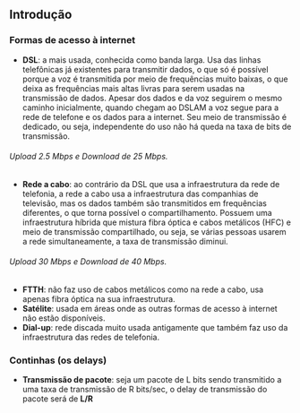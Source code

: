 ## Introdução

### Formas de acesso à internet
* **DSL**: a mais usada, conhecida como banda larga. Usa das linhas telefônicas já existentes para transmitir dados, o que só é possível porque a voz é transmitida por meio de frequências muito baixas, o que deixa as frequências mais altas livras para serem usadas na transmissão de dados. Apesar dos dados e da voz seguirem o mesmo caminho inicialmente, quando chegam ao DSLAM a voz segue para a rede de telefone e os dados para a internet. Seu meio de transmissão é dedicado, ou seja, independente do uso não há queda na taxa de bits de transmissão.

###### Upload 2.5 Mbps e Download de 25 Mbps.

* **Rede a cabo**: ao contrário da DSL que usa a infraestrutura da rede de telefonia, a rede a cabo usa a infraestrutura das companhias de televisão, mas os dados também são transmitidos em frequências diferentes, o que torna possível o compartilhamento. Possuem uma infraestrutura híbrida que mistura fibra óptica e cabos metálicos (HFC) e meio de transmissão compartilhado, ou seja, se várias pessoas usarem a rede simultaneamente, a taxa de transmissão diminui.

###### Upload 30 Mbps e Download de 40 Mbps.

* **FTTH**: não faz uso de cabos metálicos como na rede a cabo, usa apenas fibra óptica na sua infraestrutura.
* **Satélite**: usada em áreas onde as outras formas de acesso à internet não estão disponíveis.
* **Dial-up**: rede discada muito usada antigamente que também faz uso da infraestrutura das redes de telefonia.

### Continhas (os delays)
* **Transmissão de pacote**: seja um pacote de L bits sendo transmitido a uma taxa de transmissão de R bits/sec, o delay de transmissão do pacote será de **L/R**